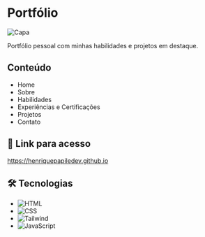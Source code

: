 # Portfólio

![Capa](https://i.imgur.com/Oqa724T.png)

<p>Portfólio pessoal com minhas habilidades e projetos em destaque.</p>

## Conteúdo

- Home
- Sobre
- Habilidades
- Experiências e Certificações
- Projetos
- Contato

## 🔗 Link para acesso

https://henriquepapiledev.github.io

## 🛠 Tecnologias

- ![HTML](https://img.shields.io/badge/HTML5-E34F26?style=for-the-badge&logo=html5&logoColor=white)
- ![CSS](https://img.shields.io/badge/CSS3-1572B6?style=for-the-badge&logo=css3&logoColor=white)
- ![Tailwind](https://img.shields.io/badge/Tailwind_CSS-38B2AC?style=for-the-badge&logo=tailwind-css&logoColor=white)
- ![JavaScript](https://img.shields.io/badge/JavaScript-F7DF1E?style=for-the-badge&logo=javascript&logoColor=black)
